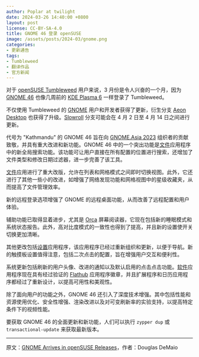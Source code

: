 ```yaml
---
author: Poplar at twilight
date: 2024-03-26 14:40:00 +0800
layout: post
license: CC-BY-SA-4.0
title: GNOME 46 登录 openSUSE
image: /assets/posts/2024-03/gnome.png
categories:
- 更新通告
tags:
- Tumbleweed
- 翻译作品
- 官方新闻
---
```


对于 [openSUSE Tumbleweed] 用户来说，3 月份是令人兴奋的一个月，因为 [GNOME 46] 也像几周前的 [KDE Plasma 6] 一样登录了 Tumbleweed。

[openSUSE Tumbleweed]: https://get.opensuse.org/tumbleweed/
[GNOME 46]: https://release.gnome.org/46/
[KDE Plasma 6]: https://kde.org/announcements/megarelease/6/

不仅使用 Tumbleweed 的 [GNOME] 用户和开发者获得了更新，衍生分支 [Aeon Desktop] 也获得了升级。[Slowroll] 分支可能会在 4 月 2 日至 4 月 14 日之间进行更新。

[GNOME]: https://www.gnome.org/
[Aeon Desktop]: https://aeondesktop.org/
[Slowroll]: https://en.opensuse.org/openSUSE:Slowroll

代号为 "Kathmandu" 的 GNOME 46 旨在向 [GNOME.Asia 2023] 组织者的贡献致敬，并具有重大改进和新功能。GNOME 46 中的一个突出功能是[文件]应用程序中的新全局搜索功能。该功能可让用户直接在所有配置的位置进行搜索，还增加了文件类型和修改日期过滤器，进一步完善了该工具。

[文件]: https://apps.gnome.org/zh-CN/Nautilus/
[GNOME.Asia 2023]: https://events.gnome.org/event/170/

[文件]应用进行了重大改版，允许在列表和网格模式之间即时切换视图。此外，它还进行了其他一些小的改进，如增强了网络发现功能和网格视图中的星级收藏夹，从而提高了文件管理效率。

新的远程登录选项增强了 GNOME 的远程桌面功能，从而改善了远程配置和用户体验。

辅助功能已取得显着进步，尤其是 [Orca] 屏幕阅读器，它现在包括新的睡眠模式和系统状态报告。此外，高对比度模式的一致性也得到了提高，并且新的设置使开关切换更加清晰。

[Orca]: https://wiki.gnome.org/Projects/Orca

其他更改包括[设置]应用程序，该应用程序已经过重新组织和更新，以便于导航。新的触摸板设置值得注意，包括二次点击的配置，旨在增强用户交互和便利性。

[设置]: https://apps.gnome.org/zh-CN/Settings/

系统更新包括刷新的用户头像、改进的通知以及默认启用的点击点击功能。[软件]应用程序现在具有经过验证的 [Flathub] 应用程序徽章，并且扩展程序和日历应用程序都经过了重新设计，以提高可用性和美观性。

[软件]: https://apps.gnome.org/zh-CN/Software/
[Flathub]: https://flathub.org/

除了面向用户的功能之外，GNOME 46 还引入了深度技术增强。其中包括性能和资源使用优化、安全性增强、渲染改进以及对可变刷新率的实验支持，以提高特定条件下的视频性能。

要获取 GNOME 46 的全面更新和新功能，人们可以执行 `zypper dup` 或 `transactional-update` 来获取最新版本。

----

原文：[GNOME Arrives in openSUSE Releases](https://news.opensuse.org/2024/03/25/gnome-arrives-in-os-distributions/)，作者：Douglas DeMaio